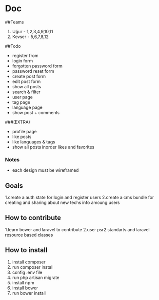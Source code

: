 # Doc

##Teams
  1. Uğur - 1,2,3,4,9,10,11
  2. Kevser - 5,6,7,8,12

##Todo
* register from
* login form
* forgotten password form
* password reset form
* create post form
* edit post form
* show all posts
* search & filter
* user page
* tag page
* language page
* show post + comments

###(EXTRA)

* profile page
* like posts 
* like languages & tags
* show all posts inorder likes and favorites


### Notes
* each design must be wireframed

## Goals
1.create a auth state for login and register users
2.create a cms bundle for creating and sharing about new techs  info amoung users

## How to contribute
1.learn bower and laravel to contribute
2.user psr2 standarts and laravel resource based classes

## How to install
1. install composer
2. run composer install
3. config .env file 
3. run php artisan migrate
4. install npm
5. install bower
6. run bower install
